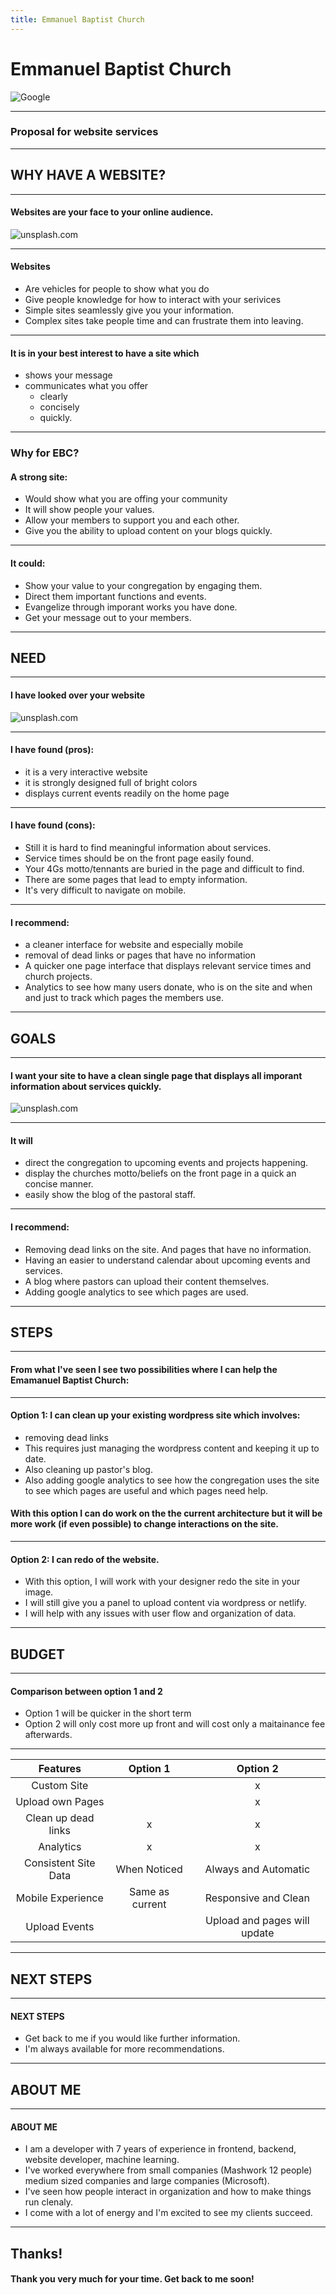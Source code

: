 ```yaml
---
title: Emmanuel Baptist Church
---
```


# Emmanuel Baptist Church

![Google](https://upload.wikimedia.org/wikipedia/commons/thumb/d/de/Emmanuel_Baptist_SE_sun_jeh.jpg/1200px-Emmanuel_Baptist_SE_sun_jeh.jpg)

---

### Proposal for website services

---

## WHY HAVE A WEBSITE?

---

#### Websites are your face to your online audience.

![unsplash.com](https://images.pexels.com/photos/374016/pexels-photo-374016.jpeg?auto=compress&cs=tinysrgb&dpr=2&h=750&w=1260)

---

#### Websites

- Are vehicles for people to show what you do
- Give people knowledge for how to interact with your serivices
- Simple sites seamlessly give you your information.
- Complex sites take people time and can frustrate them into leaving.

---

#### It is in your best interest to have a site which

- shows your message 
- communicates what you offer
  - clearly
  - concisely
  - quickly. 

---

### Why for EBC?

#### A strong site:

- Would show what you are offing your community
- It will show people your values.
- Allow your members to support you and each other.
- Give you the ability to upload content on your blogs quickly.

---

#### It could:

- Show your value to your congregation by engaging them.
- Direct them important functions and events.
- Evangelize through imporant works you have done.
- Get your message out to your members.

---

## NEED

---

#### I have looked over your website

![unsplash.com](https://images.unsplash.com/photo-1516382799247-87df95d790b7?ixlib=rb-1.2.1&ixid=eyJhcHBfaWQiOjEyMDd9&auto=format&fit=crop&w=1053&q=80)

---

#### I have found (pros): 

- it is a very interactive website
- it is strongly designed full of bright colors
- displays current events readily on the home page

---

#### I have found (cons):

- Still it is hard to find meaningful information about services.
- Service times should be on the front page easily found.
- Your 4Gs motto/tennants are buried in the page and difficult to find.
- There are some pages that lead to empty information.
- It's very difficult to navigate on mobile.

---

#### I recommend: 

- a cleaner interface for website and especially mobile
- removal of dead links or pages that have no information
- A quicker one page interface that displays relevant service times and church projects.
- Analytics to see how many users donate, who is on the site and when and just to track which pages the members use.

---

## GOALS

---

#### I want your site to have a clean single page that displays all imporant information about services quickly.

![unsplash.com](https://as1.ftcdn.net/jpg/00/69/02/14/500_F_69021405_4N6x5rfqo85wlky09HyaeAm9xDr5aklV.jpg)

---

#### It will

- direct the congregation to upcoming events and projects happening.
- display the churches motto/beliefs on the front page in a quick an concise manner.
- easily show the blog of the pastoral staff.

---

#### I recommend: 

- Removing dead links on the site.  And pages that have no information.
- Having an easier to understand calendar about upcoming events and services.
- A blog where pastors can upload their content themselves.  
- Adding google analytics to see which pages are used.

---

## STEPS

---

#### From what I've seen I see two possibilities where I can help the Emamanuel Baptist Church:

---

#### Option 1: I can clean up your existing wordpress site which involves:

- removing dead links
- This requires just managing the wordpress content and keeping it up to date.  
- Also cleaning up pastor's blog.
- Also adding google analytics to see how the congregation uses the site to see which pages are useful and which pages need help.    
  
  
  
#### With this option I can do work on the the current architecture but it will be more work (if even possible) to change interactions on the site.

---

#### Option 2: I can redo of the website.

- With this option, I will work with your designer redo the site in your image.
- I will still give you a panel to upload content via wordpress or netlify.
- I will help with any issues with user flow and organization of data.

---

## BUDGET

---

#### Comparison between option 1 and 2

- Option 1 will be quicker in the short term
- Option 2 will only cost more up front and will cost only a maitainance fee afterwards.  

---

| Features             | Option 1        | Option 2                     |
| :------------------: |:---------------:| :---------------------------:|
| Custom Site          |                 |               x              |
| Upload own Pages     |                 |               x              |
| Clean up dead links  |       x         |               x              |
| Analytics            |       x         |               x              |
| Consistent Site Data |   When Noticed  |      Always and Automatic    |
| Mobile Experience    | Same as current |      Responsive and Clean    |
| Upload Events        |                 | Upload and pages will update |

---

## NEXT STEPS

---

#### NEXT STEPS

- Get back to me if you would like further information.
- I'm always available for more recommendations.

---

## ABOUT ME

---

#### ABOUT ME

- I am a developer with 7 years of experience in frontend, backend, website developer, machine learning.
- I've worked everywhere from small companies (Mashwork 12 people) medium sized companies and large companies (Microsoft).
- I've seen how people interact in organization and how to make things run clenaly.
- I come with a lot of energy and I'm excited to see my clients succeed.

---

## Thanks!

#### Thank you very much for your time.  Get back to me soon!
